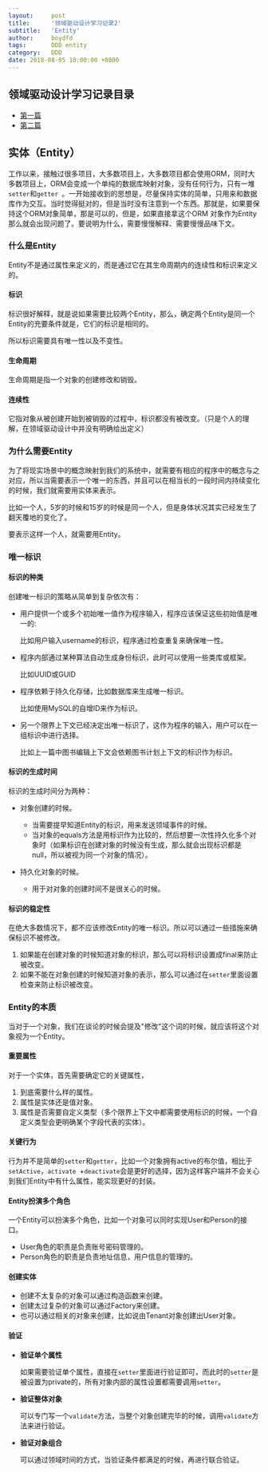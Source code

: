 ```yaml
---
layout:     post
title:      '领域驱动设计学习记录2'
subtitle:   'Entity'
author:     boydfd
tags:       DDD entity
category:   DDD
date: 2018-08-05 10:00:00 +0800
---
```


## 领域驱动设计学习记录目录

- [第一篇](https://www.aboydfd.com/ddd/2018/07/22/DDD1/)
- [第二篇](https://www.aboydfd.com/ddd/2018/08/05/DDD2/)

## 实体（Entity）

工作以来，接触过很多项目，大多数项目上，大多数项目都会使用ORM，同时大多数项目上，ORM会变成一个单纯的数据库映射对象，没有任何行为，只有一堆`setter`和`getter
`。一开始接收到的思想是，尽量保持实体的简单，只用来和数据库作为交互。当时觉得挺对的，但是当时没有注意到一个东西。那就是，如果要保持这个ORM对象简单，那是可以的，但是，如果直接拿这个ORM
对象作为Entity那么就会出现问题了。要说明为什么，需要慢慢解释、需要慢慢品味下文。

### 什么是Entity

Entity不是通过属性来定义的，而是通过它在其生命周期内的连续性和标识来定义的。

#### 标识
标识很好解释，就是说如果需要比较两个Entity，那么，确定两个Entity是同一个Entity的充要条件就是，它们的标识是相同的。

所以标识需要具有唯一性以及不变性。

#### 生命周期

生命周期是指一个对象的创建修改和销毁。

#### 连续性

它指对象从被创建开始到被销毁的过程中，标识都没有被改变。（只是个人的理解，在领域驱动设计中并没有明确给出定义）

### 为什么需要Entity

为了将现实场景中的概念映射到我们的系统中，就需要有相应的程序中的概念与之对应，所以当需要表示一个唯一的东西，并且可以在相当长的一段时间内持续变化的时候，我们就需要用实体来表示。

比如一个人，5岁的时候和15岁的时候是同一个人，但是身体状况其实已经发生了翻天覆地的变化了。

要表示这样一个人，就需要用Entity。

### 唯一标识


#### 标识的种类
创建唯一标识的策略从简单到复杂依次有：

- 用户提供一个或多个初始唯一值作为程序输入，程序应该保证这些初始值是唯一的:

	比如用户输入username的标识，程序通过检查重复来确保唯一性。
	
- 程序内部通过某种算法自动生成身份标识，此时可以使用一些类库或框架。

	比如UUID或GUID
	
- 程序依赖于持久化存储，比如数据库来生成唯一标识。

	比如使用MySQL的自增ID来作为标识。

- 另一个限界上下文已经决定出唯一标识了，这作为程序的输入，用户可以在一组标识中进行选择。

	比如上一篇中图书编辑上下文会依赖图书计划上下文的标识作为标识。
	
#### 标识的生成时间

标识的生成时间分为两种：

- 对象创建的时候。
	
	- 当需要提早知道Entity的标识，用来发送领域事件的时候。
	- 当对象的equals方法是用标识作为比较的，然后想要一次性持久化多个对象时（如果标识在创建对象的时候没有生成，那么就会出现标识都是null，所以被视为同一个对象的情况）。

- 持久化对象的时候。
	
	- 用于对对象的创建时间不是很关心的时候。

#### 标识的稳定性

在绝大多数情况下，都不应该修改Entity的唯一标识。所以可以通过一些措施来确保标识不被修改。

1. 如果能在创建对象的时候知道对象的标识，那么可以将标识设置成final来防止被改变。
2. 如果不能在对象创建的时候知道对象的表示，那么可以通过在`setter`里面设置检查来防止标识被改变。

### Entity的本质

当对于一个对象，我们在谈论的时候会提及"修改"这个词的时候，就应该将这个对象视为一个Entity。

#### 重要属性

对于一个实体，首先需要确定它的关键属性，

1. 到底需要什么样的属性。
2. 属性是实体还是值对象。
3. 属性是否需要自定义类型（多个限界上下文中都需要使用标识的时候，一个自定义类型会更明确某个字段代表的实体）。

#### 关键行为

行为并不是简单的`setter`和`getter`，比如一个对象拥有active的布尔值，相比于`setActive`，`activate
`+`deactivate`会是更好的选择，因为这样客户端并不会关心到我们Entity中有什么属性，能实现更好的封装。

#### Entity扮演多个角色

一个Entity可以扮演多个角色，比如一个对象可以同时实现User和Person的接口。

- User角色的职责是负责账号密码管理的。
- Person角色的职责是负责地址信息，用户信息的管理的。

#### 创建实体

- 创建不太复杂的对象可以通过构造函数来创建。
- 创建太过复杂的对象可以通过Factory来创建。
- 也可以通过相关的对象来创建，比如说由Tenant对象创建出User对象。

#### 验证

- **验证单个属性**

	如果需要验证单个属性，直接在`setter`里面进行验证即可，而此时的`setter`是被设置为private的，所有对象内部的属性设置都需要调用`setter`。

- **验证整体对象**

	可以专门写一个`validate`方法，当整个对象创建完毕的时候，调用`validate`方法来进行验证。

- **验证对象组合**

	可以通过领域时间的方式，当验证条件都满足的时候，再进行联合验证。



